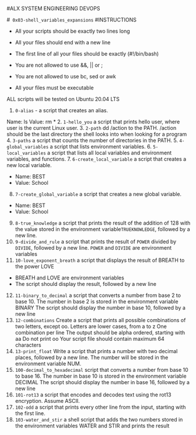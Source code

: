 #ALX SYSTEM ENGINEERING DEVOPS

#` 0x03-shell_variables_expansions`
#INSTRUCTIONS 
+ All your scripts should be exactly two lines long
+ All your files should end with a new line
+ The first line of all your files should be exactly (#!/bin/bash)
+ You are not allowed to use &&, || or ;

+ You are not allowed to use bc, sed or awk

+ All your files must be executable

ALL scripts will be tested on Ubuntu 20.04 LTS
1. `0-alias` - a script that creates an alias.

Name: ls
Value: rm *
2. `1-hello_you` a script that prints hello user, where user is the current Linux user.
3. `2-path`  	dd /action to the PATH. /action should be the last directory the shell looks into when looking for a program
4. `3-paths`  a script that counts the number of directories in the PATH.
5. `4-global_variables`		 a script that lists environment variables.
6. `5-local_variables` 		a script that lists all local variables and environment variables, and functions.
7. `6-create_local_variable` 	 a script that creates a new local variable.
+ Name: BEST
+ Value: School
8. `7-create_global_variable` 	 a script that creates a new global variable.
+ Name: BEST
+ Value: School
9. `8-true_knowledge` 	 a script that prints the result of the addition of 128 with the value stored in the environment variable` TRUEKNOWLEDGE `, followed by a new line.
10. `9-divide_and_rule`		a script that prints the result of `POWER` divided by `DIVIDE`, followed by a new line.
`POWER` and `DIVIDE` are environment variables
11. `10-love_exponent_breath`		a script that displays the result of BREATH to the power LOVE
+ BREATH and LOVE are environment variables
+ The script should display the result, followed by a new line 
12. `11-binary_to_decimal` 	a script that converts a number from base 2 to base 10.
The number in base 2 is stored in the environment variable BINARY
The script should display the number in base 10, followed by a new line 
13. `12-combinations`	Create a script that prints all possible combinations of two letters, except oo.
Letters are lower cases, from a to z
One combination per line
The output should be alpha ordered, starting with aa
Do not print oo
Your script file should contain maximum 64 characters
14. `13-print_float` 	Write a script that prints a number with two decimal places, followed by a new line.
The number will be stored in the environment variable NUM.
15. `100-decimal_to_hexadecimal` 	script that converts a number from base 10 to base 16.
The number in base 10 is stored in the environment variable DECIMAL
The script should display the number in base 16, followed by a new line
16. `101-rot13` 	 a script that encodes and decodes text using the rot13 encryption. Assume ASCII.
17. `102-odd`	a script that prints every other line from the input, starting with the first line.
18. `103-water_and_stir`	a shell script that adds the two numbers stored in the environment variables WATER and STIR and prints the result
